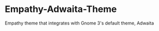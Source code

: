 Empathy-Adwaita-Theme
=====================

Empathy theme that integrates with Gnome 3's default theme, Adwaita
